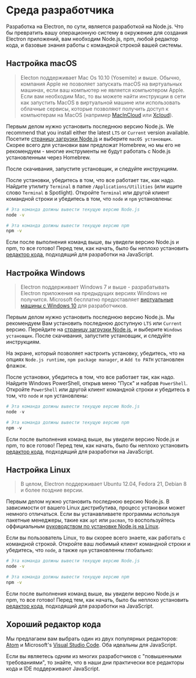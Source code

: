 # Среда разработчика

Разработка на Electron, по сути, является разработкой на Node.js. Что бы превратить вашу операционную систему в окружение для создания Electron приложений, вам необходим Node.js, npm, любой редактор кода, и базовые знания работы с командной строкой вашей системы.

## Настройка macOS

> Electon поддерживает Mac Os 10.10 (Yosemite) и выше. Обычно, компания Apple не позволяет запускать macOS на виртуальных машинах, если ваш компьютер не является компьютером Apple. Если вам необходим Mac, то вы можете найти инструкции в сети как запустить MacOS в виртуальной машине или использовать облачные сервисы, которые позволяют получить доступ к компьютерам на MacOS (например [MacInCloud](https://www.macincloud.com/) или [Xcloud](https://xcloud.me)).

Первым делом нужно установить последнюю версию Node.js. We recommend that you install either the latest `LTS` or `Current` version available. Посетите [страницу загрузки Node.js](https://nodejs.org/en/download/) и выберите `macOS установщик`. Скорее всего для установки вам предложат Homebrew, но мы его не рекомендуем - многие инструменты не будут работать с Node.js установленным через Homebrew.

После скачивания, запустите установщик, и следуйте инструкциям.

После установки, убедитесь в том, что все работает так, как надо. Найдите утилиту `Terminal` в папке `/Applications/Utilities` (или ищите слово `Terminal` в Spotlight). Откройте `Terminal` или другой клиент командной строки и убедитесь в том, что `node` и `npm` установлены:

```sh
# Эта команда должны вывести текущую версию Node.js
node -v

# Эта команда должны вывести текущую версию npm
npm -v
```

Если после выполнения команд выше, вы увидели версию Node.js и npm, то все готово! Перед тем, как начать, было бы неплохо установить [редактор кода](#a-good-editor), подходящий для разработки на JavaScript.

## Настройка Windows

> Electron поддерживает Windows 7 и выше - разрабатывать Electron приложения на предыдущих версиях Windows не получится. Microsoft бесплатно предоставляeт [виртуальные машины с Windows 10](https://developer.microsoft.com/en-us/windows/downloads/virtual-machines) для разработчиков.

Первым делом нужно установить последнюю версию Node.js. Мы рекомендуем Вам установить последнюю доступную `LTS` или `Current` версию. Перейдите на [страницу загрузки Node.js](https://nodejs.org/en/download/), и выберите `Windows установщик`. После скачивания, запустите установщик, и следуйте инструкциям.

На экране, который позволяет настроить установку, убедитесь, что на опциях `Node.js runtime`, `npm package manager`, и `Add to PATH` установлен флажок.

После установки, убедитесь в том, что все работает так, как надо. Найдите Windows PowerShell, открыв меню "Пуск" и набрав `PowerShell`. Откройте `PowerShell` или другой клиент командной строки и убедитесь в том, что `node` и `npm` установлены:

```powershell
# Эта команда должны вывести текущую версию Node.js
node -v

# Эта команда должны вывести текущую версию npm
npm -v
```

Если после выполнения команд выше, вы увидели версию Node.js и npm, то все готово! Перед тем, как начать, было бы неплохо установить [редактор кода](#a-good-editor), подходящий для разработки на JavaScript.

## Настройка Linux

> В целом, Electron поддерживает Ubuntu 12.04, Fedora 21, Debian 8 и более поздние версии.

Первым делом нужно установить последнюю версию Node.js. В зависимости от вашего Linux дистрибутива, процесс установки может немного отличаться. Если вы устанавливаете программы используя пакетные менеджеры, такие как `apt` или `pacman`, то воспользуйтесь оффициальным [руководством по установке Node.js на Linux](https://nodejs.org/en/download/package-manager/).

Если вы пользователь Linux, то вы скорее всего знаете, как работать с командной строкой. Откройте ваш любимый клиент командной строки и убедитесь, что `node`, а также `npm` установленны глобально:

```sh
# Эта команда должны вывести текущую версию Node.js
node -v

# Эта команда должны вывести текущую версию npm
npm -v
```

Если после выполнения команд выше, вы увидели версию Node.js и npm, то все готово! Перед тем, как начать, было бы неплохо установить [редактор кода](#a-good-editor), подходящий для разработки на JavaScript.

## Хороший редактор кода

Мы предлагаем вам выбрать один из двух популярных редакторов: [Atom](https://atom.io/) и Microsoft's [Visual Studio Code](https://code.visualstudio.com/). Оба идеальны для JavaScript.

Если вы являетесь одним из многих разработчиков с "повышенными требованиями", то знайте, что в наши дни практически все редакторы кода и IDE поддерживают JavaScript.